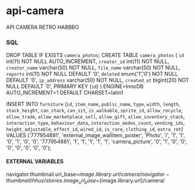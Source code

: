 # api-camera
API CAMERA RETRO HABBBO

### SQL

DROP TABLE IF EXISTS `camera_photos`;
CREATE TABLE `camera_photos` (
  `id` int(11) NOT NULL AUTO_INCREMENT,
  `creator_id` int(11) NOT NULL,
  `creator_name` varchar(50) NOT NULL,
  `file_name` varchar(50) NOT NULL,
  `reports` int(11) NOT NULL DEFAULT '0',
  `deleted` enum('1','0') NOT NULL DEFAULT '0',
  `ip_address` varchar(50) NOT NULL,
  `created_at` bigint(20) NOT NULL DEFAULT '0',
  PRIMARY KEY (`id`)
) ENGINE=InnoDB AUTO_INCREMENT=1 DEFAULT CHARSET=latin1

INSERT INTO `furniture` (`id`, `item_name`, `public_name`, `type`, `width`, `length`, `stack_height`, `can_stack`, `can_sit`, `is_walkable`, `sprite_id`, `allow_recycle`, `allow_trade`, `allow_marketplace_sell`, `allow_gift`, `allow_inventory_stack`, `interaction_type`, `behaviour_data`, `interaction_modes_count`, `vending_ids`, `height_adjustable`, `effect_id`, `wired_id`, `is_rare`, `clothing_id`, `extra_rot`) VALUES ('777954881', 'external_image_wallitem_poster', 'Photo', 'i', '1', '1', '0', '1', '0', '0', '777954881', '1', '1', '1', '1', '1', 'camera_picture', '0', '1', '0', '0', '0', '0', '0', '0', '0');

#### EXTERNAL VARIABLES

navigator.thumbnail.url_base=${image.library.url}/camera/navigator-thumbnail/hhus/
stories.image_url_base=${image.library.url}/camera/



